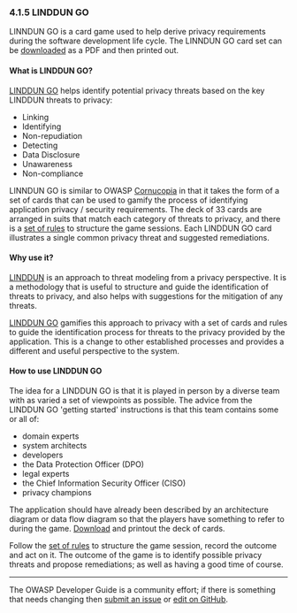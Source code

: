 ### 4.1.5 LINDDUN GO

LINNDUN GO is a card game used to help derive privacy requirements during the software development life cycle.
The LINNDUN GO card set can be [downloaded][linddun-go-cards] as a PDF and then printed out.

#### What is LINDDUN GO?

[LINDDUN GO][linddun-go] helps identify potential privacy threats based on the key LINDDUN threats to privacy:

* Linking
* Identifying
* Non-repudiation
* Detecting
* Data Disclosure
* Unawareness
* Non-compliance

LINNDUN GO is similar to OWASP [Cornucopia][cornucopia] in that it takes the form of a set of cards that
can be used to gamify the process of identifying application privacy / security requirements.
The deck of 33 cards are arranged in suits that match each category of threats to privacy,
and there is a [set of rules][linddun-go-rules] to structure the game sessions.
Each LINDDUN GO card illustrates a single common privacy threat and suggested remediations.

#### Why use it?

[LINDDUN][linddun] is an approach to threat modeling from a privacy perspective.
It is a methodology that is useful to structure and guide the identification of threats to privacy,
and also helps with suggestions for the mitigation of any threats.

[LINDDUN GO][linddun-go] gamifies this approach to privacy with a set of cards and rules
to guide the identification process for threats to the privacy provided by the application.
This is a change to other established processes and provides a different and useful perspective to the system.

#### How to use LINDDUN GO

The idea for a LINDDUN GO is that it is played in person by a diverse team with as varied a set of viewpoints as possible.
The advice from the LINDDUN GO 'getting started' instructions is that this team contains some or all of:

* domain experts
* system architects
* developers
* the Data Protection Officer (DPO)
* legal experts
* the Chief Information Security Officer (CISO)
* privacy champions

The application should have already been described by an architecture diagram or data flow diagram
so that the players have something to refer to during the game.
[Download][linddun-go-cards] and printout the deck of cards.

Follow the [set of rules][linddun-go-rules] to structure the game session, record the outcome and act on it.
The outcome of the game is to identify possible privacy threats and propose remediations;
as well as having a good time of course.

----

The OWASP Developer Guide is a community effort; if there is something that needs changing
then [submit an issue][issue060105] or [edit on GitHub][edit060105].

[cornucopia]: https://owasp.org/www-project-cornucopia/
[edit060105]: https://github.com/OWASP/DevGuide/blob/main/draft/06-design/01-threat-modeling/05-linddun-go.md
[issue060105]: https://github.com/OWASP/DevGuide/issues/new?labels=content&template=request.md&title=Update:%2006-design/01-threat-modeling/05-linddun-go
[linddun]: https://linddun.org/
[linddun-go]: https://linddun.org/go/
[linddun-go-cards]: https://downloads.linddun.org/linddun-go/default/latest/go.pdf
[linddun-go-rules]: https://linddun.org/go-getting-started/
